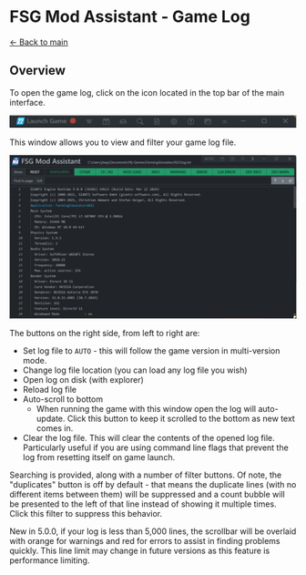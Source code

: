 # FSG Mod Assistant - Game Log

[← Back to main](index.html)

## Overview

To open the game log, click on the <i class="bi bi-file-earmark-text"></i> icon located in the top bar of the main interface.

![overview](img340/main-window-part-top-bar.png)

This window allows you to view and filter your game log file.

![Alt text](img340/game-log.png)

The buttons on the right side, from left to right are:

- Set log file to `AUTO` - this will follow the game version in multi-version mode.
- Change log file location (you can load any log file you wish)
- Open log on disk (with explorer)
- Reload log file
- Auto-scroll to bottom
  - When running the game with this window open the log will auto-update.  Click this button to keep it scrolled to the bottom as new text comes in.
- Clear the log file.  This will clear the contents of the opened log file. Particularly useful if you are using command line flags that prevent the log from resetting itself on game launch.

Searching is provided, along with a number of filter buttons.  Of note, the "duplicates" button is off by default - that means the duplicate lines (with no different items between them) will be suppressed and a count bubble will be presented to the left of that line instead of showing it multiple times.  Click this filter to suppress this behavior.

New in 5.0.0, if your log is less than 5,000 lines, the scrollbar will be overlaid with orange for warnings and red for errors to assist in finding problems quickly.  This line limit may change in future versions as this feature is performance limiting.
